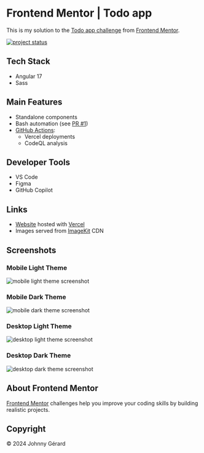 # Frontend Mentor | Todo app
This is my solution to the [Todo app challenge](https://www.frontendmentor.io/challenges/todo-app-Su1_KokOW) from [Frontend Mentor](https://www.frontendmentor.io/).

[![project status](https://img.shields.io/badge/status-solution%20published-success?style=for-the-badge)](https://fem-todo-app-jgerard.vercel.app)

 ## Tech Stack
- Angular 17
- Sass

## Main Features
- Standalone components
- Bash automation (see [PR #1](../../pull/1))
- [GitHub Actions](../../tree/main/.github/workflows):
  - Vercel deployments
  - CodeQL analysis

## Developer Tools
- VS Code
- Figma
- GitHub Copilot

## Links
 - [Website](https://fem-todo-app-jgerard.vercel.app) hosted with [Vercel](https://vercel.com/)
 - Images served from [ImageKit](https://imagekit.io/) CDN
 <!-- - [Solution]() -->

## Screenshots
### Mobile Light Theme
![mobile light theme screenshot](screenshots/mobile-light-theme.avif)
### Mobile Dark Theme
![mobile dark theme screenshot](screenshots/mobile-dark-theme.avif)
### Desktop Light Theme
![desktop light theme screenshot](screenshots/desktop-light-theme.avif)
### Desktop Dark Theme
![desktop dark theme screenshot](screenshots/desktop-dark-theme.avif)

## About Frontend Mentor
[Frontend Mentor](https://www.frontendmentor.io/) challenges help you improve your coding skills by building realistic projects.

## Copyright
© 2024 Johnny Gérard
